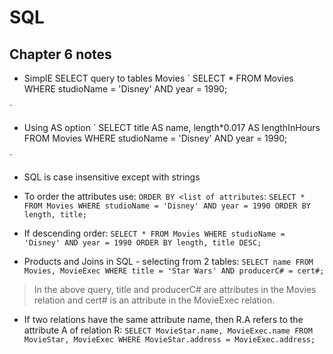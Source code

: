# SQL

## Chapter 6 notes
* SimplE SELECT query to tables Movies
`
SELECT *
FROM Movies
WHERE studioName = 'Disney' AND year = 1990;

`

* Using AS option
`
SELECT title AS name, length*0.017 AS lengthInHours
FROM Movies
WHERE studioName = 'Disney' AND year = 1990;

`

* SQL is case insensitive except with strings

* To order the attributes use: `ORDER BY <list of attributes`:
`
SELECT *
FROM Movies
WHERE studioName = 'Disney' AND year = 1990
ORDER BY length, title;
`
* If descending order:
`
SELECT *
FROM Movies
WHERE studioName = 'Disney' AND year = 1990
ORDER BY length, title DESC;
`

* Products and Joins in SQL - selecting from 2 tables:
`
SELECT name
FROM Movies, MovieExec
WHERE title = 'Star Wars' AND producerC# = cert#;
`
> In the above query, title and producerC# are attributes in the Movies relation and cert# is an attribute in the MovieExec relation.

* If two relations have the same attribute name, then R.A refers to the attribute A of relation R:
`
SELECT MovieStar.name, MovieExec.name
FROM MovieStar, MovieExec
WHERE MovieStar.address = MovieExec.address;
`
